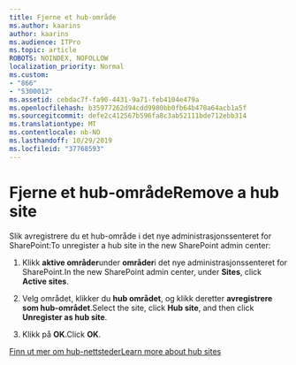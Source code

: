 ```yaml
---
title: Fjerne et hub-område
ms.author: kaarins
author: kaarins
ms.audience: ITPro
ms.topic: article
ROBOTS: NOINDEX, NOFOLLOW
localization_priority: Normal
ms.custom:
- "866"
- "5300012"
ms.assetid: cebdac7f-fa90-4431-9a71-feb4104e479a
ms.openlocfilehash: b35977262d94cdd9980bb0fb64b478a64acb1a5f
ms.sourcegitcommit: defe2c412567b596fa8c3ab52111bde712ebb314
ms.translationtype: MT
ms.contentlocale: nb-NO
ms.lasthandoff: 10/29/2019
ms.locfileid: "37768593"
---
```

# <a name="remove-a-hub-site"></a><span data-ttu-id="9a987-102">Fjerne et hub-område</span><span class="sxs-lookup"><span data-stu-id="9a987-102">Remove a hub site</span></span>

<span data-ttu-id="9a987-103">Slik avregistrere du et hub-område i det nye administrasjonssenteret for SharePoint:</span><span class="sxs-lookup"><span data-stu-id="9a987-103">To unregister a hub site in the new SharePoint admin center:</span></span>
  
1. <span data-ttu-id="9a987-104">Klikk **aktive områder**under **områder**i det nye administrasjonssenteret for SharePoint.</span><span class="sxs-lookup"><span data-stu-id="9a987-104">In the new SharePoint admin center, under **Sites**, click **Active sites**.</span></span>

2. <span data-ttu-id="9a987-105">Velg området, klikker du **hub området**, og klikk deretter **avregistrere som hub-området**.</span><span class="sxs-lookup"><span data-stu-id="9a987-105">Select the site, click **Hub site**, and then click **Unregister as hub site**.</span></span>

3. <span data-ttu-id="9a987-106">Klikk på **OK**.</span><span class="sxs-lookup"><span data-stu-id="9a987-106">Click **OK**.</span></span>

[<span data-ttu-id="9a987-107">Finn ut mer om hub-nettsteder</span><span class="sxs-lookup"><span data-stu-id="9a987-107">Learn more about hub sites</span></span>](https://support.office.com/article/what-is-a-sharepoint-hub-site-fe26ae84-14b7-45b6-a6d1-948b3966427f)
  